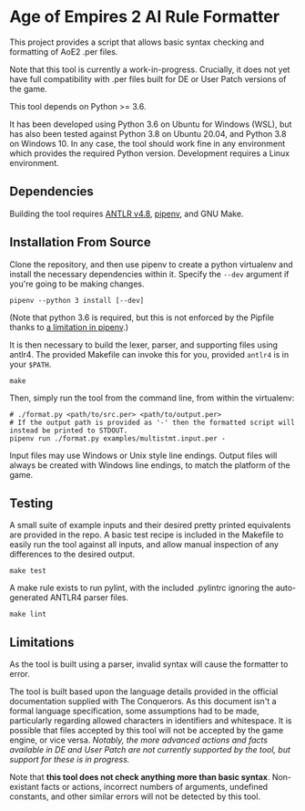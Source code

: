 # Age of Empires 2 AI Rule Formatter

This project provides a script that allows basic syntax checking and formatting of AoE2 .per files.

Note that this tool is currently a work-in-progress. Crucially, it does not yet have full compatibility with .per files built for DE or User Patch versions of the game.

This tool depends on Python >= 3.6.

It has been developed using Python 3.6 on Ubuntu for Windows (WSL), but has also been tested against Python 3.8 on Ubuntu 20.04, and Python 3.8 on Windows 10.
In any case, the tool should work fine in any environment which provides the required Python version. Development requires a Linux environment.

## Dependencies

Building the tool requires [ANTLR v4.8](https://www.antlr.org/), [pipenv](https://pypi.org/project/pipenv/), and GNU Make.

## Installation From Source

Clone the repository, and then use pipenv to create a python virtualenv and install the necessary dependencies within it. Specify the `--dev` argument if you're going to be making changes.

```
pipenv --python 3 install [--dev]
```

(Note that python 3.6 is required, but this is not enforced by the Pipfile thanks to [a limitation in pipenv](https://github.com/pypa/pipenv/issues/1050).)

It is then necessary to build the lexer, parser, and supporting files using antlr4. The provided Makefile can invoke this for you, provided `antlr4` is in your `$PATH`.

```
make
```

Then, simply run the tool from the command line, from within the virtualenv:

```
# ./format.py <path/to/src.per> <path/to/output.per>
# If the output path is provided as '-' then the formatted script will instead be printed to STDOUT.
pipenv run ./format.py examples/multistmt.input.per -
```

Input files may use Windows or Unix style line endings. Output files will always be created with Windows line endings, to match the platform of the game.

## Testing

A small suite of example inputs and their desired pretty printed equivalents are provided in the repo.
A basic test recipe is included in the Makefile to easily run the tool against all inputs, and allow manual inspection of any differences to the desired output.

```
make test
```

A make rule exists to run pylint, with the included .pylintrc ignoring the auto-generated ANTLR4 parser files.

```
make lint
```

## Limitations

As the tool is built using a parser, invalid syntax will cause the formatter to error.

The tool is built based upon the language details provided in the official documentation supplied with The Conquerors.
As this document isn't a formal language specification, some assumptions had to be made, particularly regarding allowed characters in identifiers and whitespace.
It is possible that files accepted by this tool will not be accepted by the game engine, or vice versa.
*Notably, the more advanced actions and facts available in DE and User Patch are not currently supported by the tool, but support for these is in progress.*

Note that **this tool does not check anything more than basic syntax**.
Non-existant facts or actions, incorrect numbers of arguments, undefined constants, and other similar errors will not be detected by this tool.
